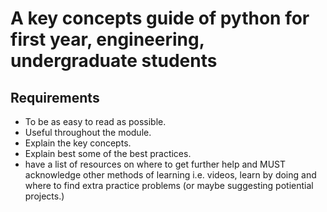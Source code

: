 # A key concepts guide of python for first year, engineering, undergraduate students

## Requirements

- To be as easy to read as possible.
- Useful throughout the module.
- Explain the key concepts.
- Explain best some of the best practices.
- have a list of resources on where to get further help and MUST acknowledge other methods of learning i.e. videos, learn by doing and where to find extra practice problems (or maybe suggesting potiential projects.)
